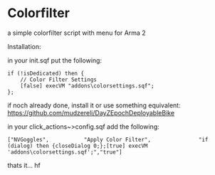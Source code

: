 # Colorfilter
a simple colorfilter script with menu for Arma 2

Installation:

in your init.sqf put the following:

	if (!isDedicated) then {
		// Color Filter Settings
		[false] execVM "addons\colorsettings.sqf";
	};

if noch already done, install it or use something equivalent:
https://github.com/mudzereli/DayZEpochDeployableBike

in your click_actions~>config.sqf add the following:

	["NVGoggles",			"Apply Color Filter",				"if (dialog) then {closeDialog 0;};[true] execVM 'addons\colorsettings.sqf';","true"]


thats it... hf
